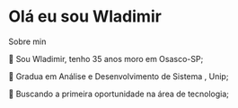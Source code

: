 # Olá eu sou Wladimir
Sobre min

👊 Sou Wladimir, tenho 35 anos moro em Osasco-SP;

🏫  Gradua em Análise e  Desenvolvimento de Sistema , Unip;

💼 Buscando a primeira oportunidade na área de tecnologia;
